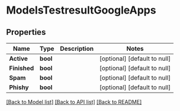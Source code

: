 # ModelsTestresultGoogleApps

## Properties
Name | Type | Description | Notes
------------ | ------------- | ------------- | -------------
**Active** | **bool** |  | [optional] [default to null]
**Finished** | **bool** |  | [optional] [default to null]
**Spam** | **bool** |  | [optional] [default to null]
**Phishy** | **bool** |  | [optional] [default to null]

[[Back to Model list]](../README.md#documentation-for-models) [[Back to API list]](../README.md#documentation-for-api-endpoints) [[Back to README]](../README.md)


